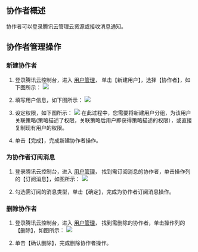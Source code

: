 ## 协作者概述
协作者可以登录腾讯云管理云资源或接收消息通知。

## 协作者管理操作

### 新建协作者

1. 登录腾讯云控制台，进入 [用户管理](https://console.cloud.tencent.com/cam)， 单击【新建用户】，选择【协作者】，如下图所示：
![](https://mc.qcloudimg.com/static/img/b086e3fd5d4a8b08b78968127faf2cb0/1.png)

3. 填写用户信息，如下图所示：
![](https://mc.qcloudimg.com/static/img/02946deaa136594ad4aee17bf9985778/image.png)

4. 设定权限，如下图所示：
![](https://mc.qcloudimg.com/static/img/a685d36d5c1e629136ea22165dccf2b3/image.png)
在此过程中，您需要将新建用户分组，为该用户关联策略(策略描述了权限，关联策略后用户即获得策略描述的权限），或直接复制现有用户的权限。

5. 单击【完成】，完成新建协作者操作。

### 为协作者订阅消息
1. 登录腾讯云控制台，进入 [用户管理](https://console.cloud.tencent.com/cam)， 找到需订阅消息的协作者，单击操作列的【订阅消息】，如图所示：
![]( https://mc.qcloudimg.com/static/img/10065d2765f82b63faa044168fffe408/1.png)

2. 勾选需订阅的消息类型，单击【确定】，完成为协作者订阅消息操作。

### 删除协作者

1. 登录腾讯云控制台，进入 [用户管理](https://console.cloud.tencent.com/cam)， 找到需删除的协作者，单击操作列的【删除】，如图所示：
![](https://mc.qcloudimg.com/static/img/253a9e3a11eb252a123dfb73f712cc9d/2.png)

2. 单击【确认删除】，完成删除协作者操作。
